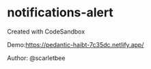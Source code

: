 # notifications-alert
Created with CodeSandbox

Demo:https://pedantic-haibt-7c35dc.netlify.app/

Author: @scarletbee
